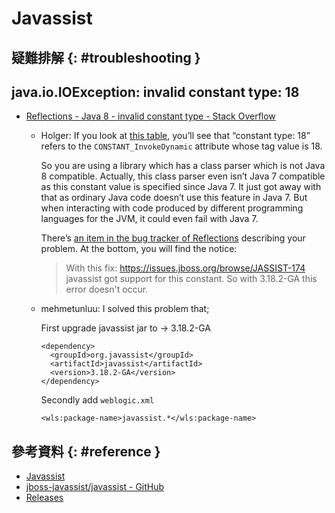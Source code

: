 # Javassist

## 疑難排解 {: #troubleshooting }

## java.io.IOException: invalid constant type: 18

  - [Reflections \- Java 8 \- invalid constant type \- Stack Overflow](https://stackoverflow.com/questions/30313255)

      - Holger: If you look at [this table](https://docs.oracle.com/javase/specs/jvms/se7/html/jvms-4.html#jvms-4.4), you’ll see that “constant type: 18” refers to the `CONSTANT_InvokeDynamic` attribute whose tag value is 18.

        So you are using a library which has a class parser which is not Java 8 compatible. Actually, this class parser even isn’t Java 7 compatible as this constant value is specified since Java 7. It just got away with that as ordinary Java code doesn’t use this feature in Java 7. But when interacting with code produced by different programming languages for the JVM, it could even fail with Java 7.

        There’s [an item in the bug tracker of Reflections](https://code.google.com/p/reflections/issues/detail?id=178) describing your problem. At the bottom, you will find the notice:

        > With this fix: https://issues.jboss.org/browse/JASSIST-174 javassist got support for this constant. So with 3.18.2-GA this error doesn't occur.

      - mehmetunluu: I solved this problem that;

        First upgrade javassist jar to -> 3.18.2-GA

            <dependency>
              <groupId>org.javassist</groupId>
              <artifactId>javassist</artifactId>
              <version>3.18.2-GA</version>
            </dependency>

        Secondly add `weblogic.xml`

            <wls:package-name>javassist.*</wls:package-name>

## 參考資料 {: #reference }

  - [Javassist](https://www.javassist.org/)
  - [jboss-javassist/javassist - GitHub](https://github.com/jboss-javassist/javassist)
  - [Releases](https://github.com/jboss-javassist/javassist/releases)
